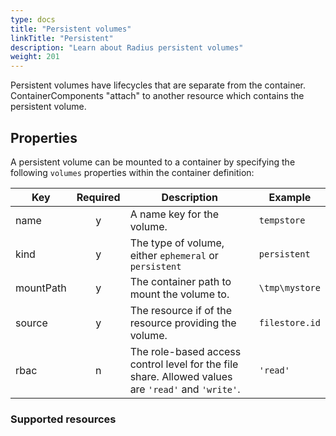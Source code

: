 ```yaml
---
type: docs
title: "Persistent volumes"
linkTitle: "Persistent"
description: "Learn about Radius persistent volumes"
weight: 201
---
```


Persistent volumes have lifecycles that are separate from the container. ContainerComponents "attach" to another resource which contains the persistent volume.

## Properties

A persistent volume can be mounted to a container by specifying the following `volumes` properties within the container definition:

| Key  | Required | Description | Example |
|------|:--------:|-------------|---------|
| name | y | A name key for the volume. | `tempstore`
| kind | y | The type of volume, either `ephemeral` or `persistent` | `persistent`
| mountPath | y | The container path to mount the volume to. | `\tmp\mystore`
| source | y | The resource if of the resource providing the volume. | `filestore.id`
| rbac | n | The role-based access control level for the file share. Allowed values are `'read'` and `'write'`. | `'read'`


### Supported resources
